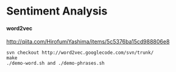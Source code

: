 # Sentiment Analysis

#### word2vec
http://qiita.com/HirofumiYashima/items/5c5376ba15cd988806e8
```
svn checkout http://word2vec.googlecode.com/svn/trunk/
make
./demo-word.sh and ./demo-phrases.sh
```
